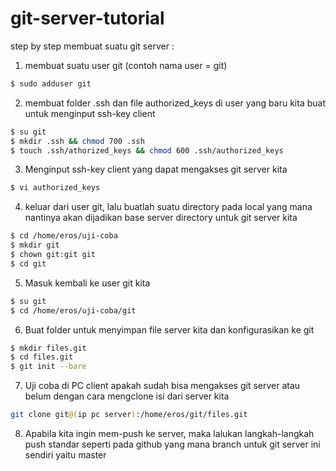 # git-server-tutorial

step by step membuat suatu git server :
1. membuat suatu user git (contoh nama user = git)
```bash
$ sudo adduser git
```

2. membuat folder .ssh dan file authorized_keys di user yang baru kita buat untuk menginput ssh-key client
```bash
$ su git
$ mkdir .ssh && chmod 700 .ssh
$ touch .ssh/athorized_keys && chmod 600 .ssh/authorized_keys
```

3. Menginput ssh-key client yang dapat mengakses git server kita
```bash
$ vi authorized_keys
```

4. keluar dari user git, lalu buatlah suatu directory pada local yang mana nantinya akan dijadikan base server directory untuk git server kita
```bash
$ cd /home/eros/uji-coba
$ mkdir git
$ chown git:git git
$ cd git
```

5. Masuk kembali ke user git kita
```bash
$ su git
$ cd /home/eros/uji-coba/git 
```

6. Buat folder untuk menyimpan file server kita dan konfigurasikan ke git
```bash
$ mkdir files.git
$ cd files.git
$ git init --bare
```

7. Uji coba di PC client apakah sudah bisa mengakses git server atau belum dengan cara mengclone isi dari server kita
```bash
git clone git@(ip pc server):/home/eros/git/files.git
```

8. Apabila kita ingin mem-push ke server, maka lalukan langkah-langkah push standar seperti pada github yang mana branch untuk git server ini sendiri yaitu master
